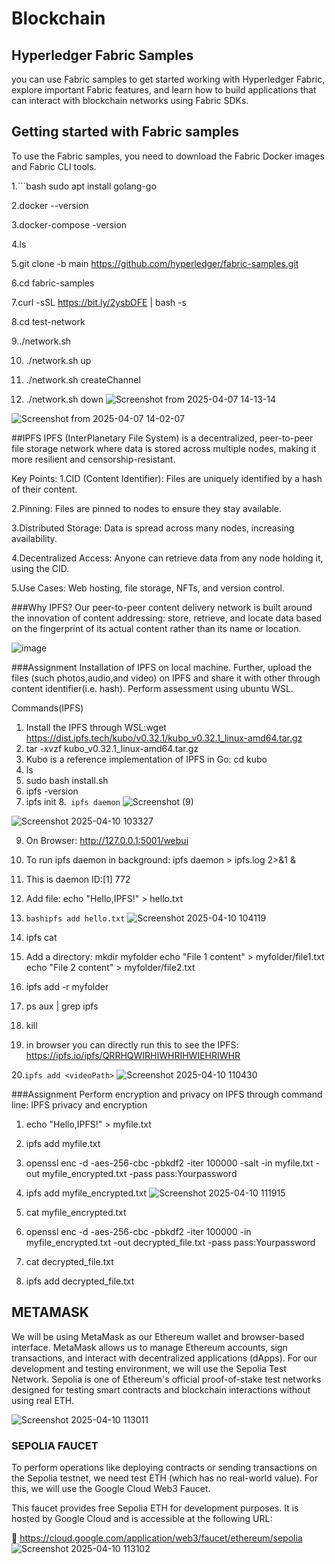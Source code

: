 # Blockchain
## Hyperledger Fabric Samples
you can use Fabric samples to get started working with Hyperledger Fabric, explore important Fabric features, and learn how to build applications that can interact with blockchain networks using Fabric SDKs. 

## Getting started with Fabric samples
To use the Fabric samples, you need to download the Fabric Docker images and Fabric CLI tools.

1.```bash
sudo apt install golang-go

  
2.docker --version

3.docker-compose -version

4.ls

5.git clone -b main https://github.com/hyperledger/fabric-samples.git

6.cd fabric-samples

7.curl -sSL https://bit.ly/2ysbOFE | bash -s

8.cd test-network

9../network.sh

10. ./network.sh up

11. ./network.sh createChannel

12. ./network.sh down
![Screenshot from 2025-04-07 14-13-14](https://github.com/user-attachments/assets/59c0e94f-690a-43a7-9d0d-e6cb4cf2b115)

![Screenshot from 2025-04-07 14-02-07](https://github.com/user-attachments/assets/6e7f6ad8-079d-4306-adca-b457d25ef317)

##IPFS
IPFS (InterPlanetary File System) is a decentralized, peer-to-peer file storage network where data is stored across multiple nodes, making it more resilient and censorship-resistant.

Key Points:
1.CID (Content Identifier): Files are uniquely identified by a hash of their content.

2.Pinning: Files are pinned to nodes to ensure they stay available.

3.Distributed Storage: Data is spread across many nodes, increasing availability.

4.Decentralized Access: Anyone can retrieve data from any node holding it, using the CID.

5.Use Cases: Web hosting, file storage, NFTs, and version control.

###Why IPFS?
Our peer-to-peer content delivery network is built around the innovation of content addressing: store, retrieve, and locate data based on the fingerprint of its actual content rather than its name or location.

![image](https://github.com/user-attachments/assets/a3ea5bb3-ed4e-4135-b233-3530834f04e0)

###Assignment
Installation of IPFS on local machine. Further, upload the files (such photos,audio,and video) on IPFS and share it with other through content identifier(i.e. hash).
Perform assessment using ubuntu WSL.

Commands(IPFS)
   1. Install the IPFS through WSL:wget
      https://dist.ipfs.tech/kubo/v0.32.1/kubo_v0.32.1_linux-amd64.tar.gz
   2. tar -xvzf kubo_v0.32.1_linux-amd64.tar.gz
   3. Kubo is a reference implementation of IPFS in Go: cd kubo
   4. ls
   5. sudo bash install.sh
   6. ipfs -version
   7. ipfs init
   8.``` ipfs daemon```
 ![Screenshot (9)](https://github.com/user-attachments/assets/af70e3f9-aa99-4900-bde5-1e702faec198)

 ![Screenshot 2025-04-10 103327](https://github.com/user-attachments/assets/c0b5fd35-2348-467b-a71c-d37f6e41305c)

   9. On Browser: http://127.0.0.1:5001/webui
   10. To run ipfs daemon in background: ipfs daemon > ipfs.log 2>&1 &
   11. This is daemon ID:[1] 772
   12. Add file: echo "Hello,IPFS!" > hello.txt
   13. ```bashipfs add hello.txt```
![Screenshot 2025-04-10 104119](https://github.com/user-attachments/assets/1400bd31-0ab7-480f-bb2d-a72c9f276b23)

   14. ipfs cat<CID>
   15. Add a directory:
       mkdir myfolder
       echo "File 1 content" > myfolder/file1.txt
       echo "File 2 content" > myfolder/file2.txt
   16. ipfs add -r myfolder
   17. ps aux | grep ipfs
   18. kill <PID>
   19. in browser you can directly run this to see the IPFS:
       https://ipfs.io/ipfs/QRRHQWIRHIWHRIHWIEHRIWHR
  
   20.```ipfs add <videoPath>```
   ![Screenshot 2025-04-10 110430](https://github.com/user-attachments/assets/ded33e55-c2f9-4ee1-868a-aceb71be7ac0)



###Assignment
Perform encryption and privacy on IPFS through command line:
IPFS privacy and encryption
  1. echo "Hello,IPFS!" > myfile.txt
  2. ipfs add myfile.txt
  3. openssl enc -d -aes-256-cbc -pbkdf2 -iter 100000 -salt -in myfile.txt -out myfile_encrypted.txt -pass pass:Yourpassword
  4. ipfs add myfile_encrypted.txt
 ![Screenshot 2025-04-10 111915](https://github.com/user-attachments/assets/7aa5d0dd-e5ac-4f05-9e4e-6cdf243d2407)

  5. cat myfile_encrypted.txt
  6. openssl enc -d -aes-256-cbc -pbkdf2 -iter 100000 -in myfile_encrypted.txt -out decrypted_file.txt -pass pass:Yourpassword
  7. cat decrypted_file.txt
  8. ipfs add decrypted_file.txt

## METAMASK

We will be using MetaMask as our Ethereum wallet and browser-based interface. MetaMask allows us to manage Ethereum accounts, sign transactions, and interact with decentralized applications (dApps).
For our development and testing environment, we will use the Sepolia Test Network. Sepolia is one of Ethereum's official proof-of-stake test networks designed for testing smart contracts and blockchain interactions without using real ETH.

![Screenshot 2025-04-10 113011](https://github.com/user-attachments/assets/770966d1-5e5d-426c-912e-bae4837e526a)

### SEPOLIA FAUCET

To perform operations like deploying contracts or sending transactions on the Sepolia testnet, we need test ETH (which has no real-world value). For this, we will use the Google Cloud Web3 Faucet.

This faucet provides free Sepolia ETH for development purposes. It is hosted by Google Cloud and is accessible at the following URL:

🔗 https://cloud.google.com/application/web3/faucet/ethereum/sepolia
![Screenshot 2025-04-10 113102](https://github.com/user-attachments/assets/ae3b0aa5-490e-4d5d-94f9-5d4ae8a20951)




